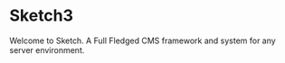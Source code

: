 Sketch3
=======

Welcome to Sketch.
A Full Fledged CMS framework and system for any server environment.